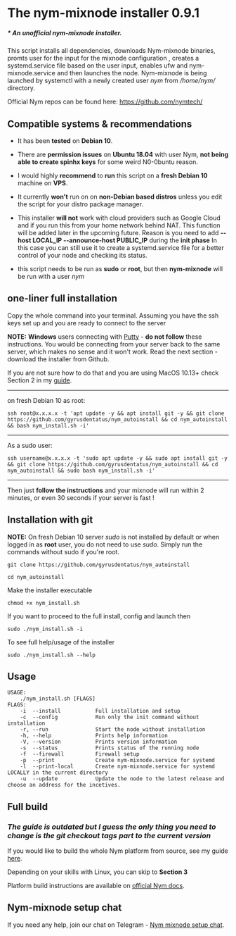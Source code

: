 # The nym-mixnode installer 0.9.1

##### * An ***unofficial*** **nym-mixnode** installer.

This script installs all dependencies, downloads Nym-mixnode binaries, promts user for the input for the mixnode configuration
, creates a systemd.service file based on the user input, enables ufw and nym-mixnode.service and then launches the node.
Nym-mixnode is being launched by systemctl with a newly created user *nym* from */home/nym/* directory. 

Official Nym repos can be found here: https://github.com/nymtech/
## Compatible systems & recommendations

* It has been **tested** on **Debian 10**. 
* There are **permission issues** on **Ubuntu 18.04** with user Nym, **not being able to create spinhx keys** for some weird N0-0buntu reason.  

* I would highly **recommend** to **run** this script on a **fresh Debian 10** machine on **VPS**. 


* It currently **won't** run on on **non-Debian based distros** unless you edit the script for your distro package manager. 

* This installer **will not** work with cloud providers such as Google Cloud and if you run this from your home network behind NAT. 
This function will be added later in the upcoming future. Reason is you need to add **--host LOCAL_IP --announce-host PUBLIC_IP** during the **init phase**
In this case you can still use it to create a systemd.service file for a better control of your node and checking its status.

* this script needs to be run as **sudo** or **root**, but then **nym-mixnode** will be run with a user *nym*





## one-liner full installation
Copy the whole command into your terminal. Assuming you have the ssh keys set up and you are ready to connect to the server

**NOTE:**  **Windows** users connecting with [Putty](https://www.putty.org/) - **do not follow** these instructions. You would be connecting from your server back to the same server, which makes no sense and it won't work. Read the next section - download the installer from Github.

If you are not sure how to do that and you are using MacOS 10.13+ check Section 2 in my [guide](https://gist.github.com/gyrusdentatus/e81658af3086c8d833720af53d5b2c3d).

--------------------

on fresh Debian 10 as root:

``` 
ssh root@x.x.x.x -t 'apt update -y && apt install git -y && git clone https://github.com/gyrusdentatus/nym_autoinstall && cd nym_autoinstall && bash nym_install.sh -i'
```
---
As a sudo user: 
```
ssh username@x.x.x.x -t 'sudo apt update -y && sudo apt install git -y && git clone https://github.com/gyrusdentatus/nym_autoinstall && cd nym_autoinstall && sudo bash nym_install.sh -i'
```
----

Then just **follow the instructions** and your mixnode will run within 2 minutes, or even 30 seconds if your server is fast !

## Installation with git

**NOTE:** On fresh Debian 10 server *sudo* is not installed by default or when logged in as **root** user, you do not need to use *sudo*. Simply run the commands without sudo if you're root.

``` 
git clone https://github.com/gyrusdentatus/nym_autoinstall 
```

``` 
cd nym_autoinstall 
```

Make the installer executable

```
chmod +x nym_install.sh
```

If you want to proceed to the full install, config and launch then

``` 
sudo ./nym_install.sh -i 
```

To see full help/usage of the installer

``` 
sudo ./nym_install.sh --help 
```


## Usage

```
USAGE:
    ./nym_install.sh [FLAGS] 
FLAGS:
    -i  --install           Full installation and setup
    -c  --config            Run only the init command without installation
    -r, --run               Start the node without installation
    -h, --help              Prints help information
    -V, --version           Prints version information
    -s  --status            Prints status of the running node
    -f  --firewall          Firewall setup
    -p  --print             Create nym-mixnode.service for systemd
    -l  --print-local       Create nym-mixnode.service for systemd LOCALLY in the current directory
    -u  --update            Update the node to the latest release and choose an address for the incetives.
```

## Full build

### *The guide is outdated but I guess the only thing you need to change is the git checkout tags part to the current version*

If you would like to build the whole Nym platform from source, see my guide [here](https://gist.github.com/gyrusdentatus/e81658af3086c8d833720af53d5b2c3d).

Depending on your skills with Linux, you can skip to **Section 3**

Platform build instructions are available on [official Nym docs](https://nymtech.net/docs).

## Nym-mixnode setup chat

If you need any help, join our chat on Telegram - [Nym mixnode setup chat](https://t.me/nymchan_help_chat). 
